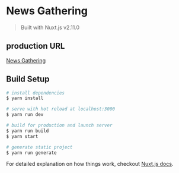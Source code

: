 # News Gathering

> Built with Nuxt.js v2.11.0

## production URL

[News Gathering](https://news-gathering.herokuapp.com/)

## Build Setup

```bash
# install dependencies
$ yarn install

# serve with hot reload at localhost:3000
$ yarn run dev

# build for production and launch server
$ yarn run build
$ yarn start

# generate static project
$ yarn run generate
```

For detailed explanation on how things work, checkout [Nuxt.js docs](https://nuxtjs.org).
